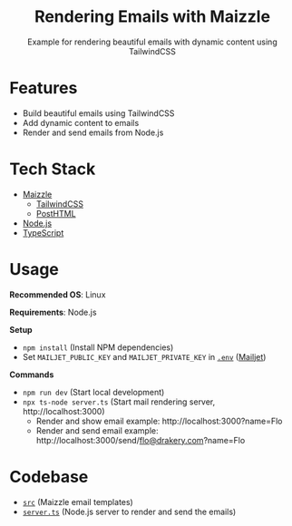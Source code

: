 <div align="center">
  <h1>Rendering Emails with Maizzle</h1>
  <p>Example for rendering beautiful emails with dynamic content using TailwindCSS</p>
  <!-- <a href="https://youtu.be/1WUoITRINf0">
    <img width="320px" height="180px" src="https://img.youtube.com/vi/1WUoITRINf0/mqdefault.jpg" style="border-radius: 1rem;" />
    <p>Watch the YouTube Tutorial</p>
  </a> -->
</div>

# Features

- Build beautiful emails using TailwindCSS
- Add dynamic content to emails
- Render and send emails from Node.js

# Tech Stack

- [Maizzle](https://maizzle.com)
  - [TailwindCSS](https://tailwindcss.com)
  - [PostHTML](https://posthtml.org)
- [Node.js](https://nodejs.org)
- [TypeScript](https://www.typescriptlang.org)

# Usage

**Recommended OS**: Linux

**Requirements**: Node.js

**Setup**

- `npm install` (Install NPM dependencies)
- Set `MAILJET_PUBLIC_KEY` and `MAILJET_PRIVATE_KEY` in [`.env`](`.env`) ([Mailjet](https://www.mailjet.com))

**Commands**

- `npm run dev` (Start local development)
- `npx ts-node server.ts` (Start mail rendering server, http://localhost:3000)
  - Render and show email example: http://localhost:3000?name=Flo
  - Render and send email example: http://localhost:3000/send/flo@drakery.com?name=Flo

# Codebase

- [`src`](src) (Maizzle email templates)
- [`server.ts`](server.ts) (Node.js server to render and send the emails)
